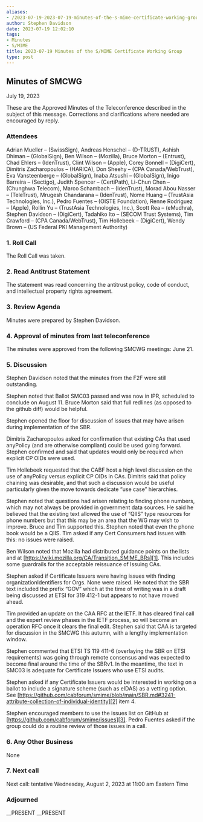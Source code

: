 ```yaml
---
aliases:
- /2023-07-19-2023-07-19-minutes-of-the-s-mime-certificate-working-group/
author: Stephen Davidson
date: 2023-07-19 12:02:10
tags:
- Minutes
- S/MIME
title: 2023-07-19 Minutes of the S/MIME Certificate Working Group
type: post
---
```


## Minutes of SMCWG

July 19, 2023

These are the Approved Minutes of the Teleconference described in the subject of this message. Corrections and clarifications where needed are encouraged by reply.

### Attendees

Adrian Mueller – (SwissSign), Andreas Henschel – (D-TRUST), Ashish Dhiman – (GlobalSign), Ben Wilson – (Mozilla), Bruce Morton – (Entrust), Chad Ehlers – (IdenTrust), Clint Wilson – (Apple), Corey Bonnell – (DigiCert), Dimitris Zacharopoulos – (HARICA), Don Sheehy – (CPA Canada/WebTrust), Eva Vansteenberge – (GlobalSign), Inaba Atsushi – (GlobalSign), Inigo Barreira – (Sectigo), Judith Spencer – (CertiPath), Li-Chun Chen – (Chunghwa Telecom), Marco Schambach – (IdenTrust), Morad Abou Nasser – (TeleTrust), Mrugesh Chandarana – (IdenTrust), Nome Huang – (TrustAsia Technologies, Inc.), Pedro Fuentes – (OISTE Foundation), Renne Rodriguez – (Apple), Rollin Yu – (TrustAsia Technologies, Inc.), Scott Rea – (eMudhra), Stephen Davidson – (DigiCert), Tadahiko Ito – (SECOM Trust Systems), Tim Crawford – (CPA Canada/WebTrust), Tim Hollebeek – (DigiCert), Wendy Brown – (US Federal PKI Management Authority)

### 1. Roll Call

The Roll Call was taken.

### 2. Read Antitrust Statement

The statement was read concerning the antitrust policy, code of conduct, and intellectual property rights agreement.

### 3. Review Agenda

Minutes were prepared by Stephen Davidson.

### 4. Approval of minutes from last teleconference

The minutes were approved from the following SMCWG meetings: June 21.

### 5. Discussion

Stephen Davidson noted that the minutes from the F2F were still outstanding.

Stephen noted that Ballot SMC03 passed and was now in IPR, scheduled to conclude on August 11. Bruce Morton said that full redlines (as opposed to the github diff) would be helpful.

Stephen opened the floor for discussion of issues that may have arisen during implementation of the SBR.

Dimitris Zacharopoulos asked for confirmation that existing CAs that used anyPolicy (and are otherwise compliant) could be used going forward. Stephen confirmed and said that updates would only be required when explicit CP OIDs were used.

Tim Hollebeek requested that the CABF host a high level discussion on the use of anyPolicy versus explicit CP OIDs in CAs. Dimitris said that policy chaining was desirable, and that such a discussion would be useful particularly given the move towards dedicate “use case” hierarchies.

Stephen noted that questions had arisen relating to finding phone numbers, which may not always be provided in government data sources. He said he believed that the existing text allowed the use of “QIIS” type resources for phone numbers but that this may be an area that the WG may wish to improve. Bruce and Tim supported this. Stephen noted that even the phone book would be a QIIS. Tim asked if any Cert Consumers had issues with this: no issues were raised.

Ben Wilson noted that Mozilla had distributed guidance points on the lists and at [https://wiki.mozilla.org/CA/Transition_SMIME_BRs][1]. This includes some guardrails for the acceptable reissuance of Issuing CAs.

Stephen asked if Certificate Issuers were having issues with finding organizationIdentifiers for Orgs. None were raised. He noted that the SBR text included the prefix “GOV” which at the time of writing was in a draft being discussed at ETSI for 319 412-1 but appears to not have moved ahead.

Tim provided an update on the CAA RFC at the IETF. It has cleared final call and the expert review phases in the IETF process, so will become an operation RFC once it clears the final edit. Stephen said that CAA is targeted for discussion in the SMCWG this autumn, with a lengthy implementation window.

Stephen commented that ETSI TS 119 411-6 (overlaying the SBR on ETSI requirements) was going through remote consensus and was expected to become final around the time of the SBRv1. In the meantime, the text in SMC03 is adequate for Certificate Issuers who use ETSI audits.

Stephen asked if any Certificate Issuers would be interested in working on a ballot to include a signature scheme (such as eIDAS) as a vetting option. See [https://github.com/cabforum/smime/blob/main/SBR.md#3241-attribute-collection-of-individual-identity][2] item 4.

Stephen encouraged members to use the issues list on GitHub at [https://github.com/cabforum/smime/issues][3]. Pedro Fuentes asked if the group could do a routine review of those issues in a call.

### 6. Any Other Business

None

### 7. Next call

Next call: tentative Wednesday, August 2, 2023 at 11:00 am Eastern Time

### Adjourned

\_\_PRESENT
\_\_PRESENT

[1]: https://wiki.mozilla.org/CA/Transition_SMIME_BRs
[2]: https://github.com/cabforum/smime/blob/main/SBR.md#3241-attribute-collection-of-individual-identity
[3]: https://github.com/cabforum/smime/issues